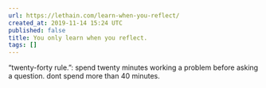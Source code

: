```yaml
---
url: https://lethain.com/learn-when-you-reflect/
created_at: 2019-11-14 15:24 UTC
published: false
title: You only learn when you reflect.
tags: []
---
```


“twenty-forty rule.”: spend twenty minutes working a problem before asking a question. dont spend more than 40 minutes.
